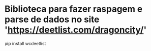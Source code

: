 # Biblioteca para fazer raspagem e parse de dados no site 'https://deetlist.com/dragoncity/'

pip install wcdeetlist
